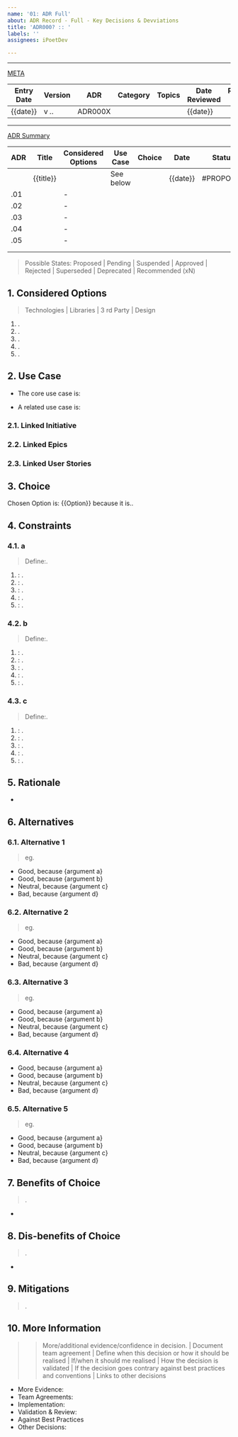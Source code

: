 ```yaml
---
name: '01: ADR Full'
about: ADR Record - Full - Key Decisions & Devviations
title: 'ADR000? :: '
labels: ''
assignees: iPoetDev

---
```


---
<u>META</u>

| Entry Date | Version | ADR     | Category | Topics | Date Reviewed | Reviewed By |
| ---------- | ------- | ------- | -------- | ------ | ------------- | ----------- |
| {{date}}   | v _._.    | ADR000X |          |        | {{date}}      |             |

---

<u>ADR Summary</u>

| ADR | Title     | Considered Options | Use Case  | Choice | Date     | Status    |
| --- | --------- | ------------------ | --------- | ------ | -------- | --------- |
|     | {{title}} |                    | See below |        | {{date}} | #PROPOSED |
| .01 |           | -                  |           |        |          |           |
| .02 |           | -                  |           |        |          |           |
| .03 |           | -                  |           |        |          |           |
| .04 |           | -                  |           |        |          |           |
| .05 |           | -                  |           |        |          |           |
|     |           |                    |           |        |          |           |
|     |           |                    |           |        |          |           |

> Possible States:
> Proposed | Pending | Suspended | Approved | Rejected | Superseded | Deprecated | Recommended (xN)

## 1. Considered Options
> Technologies | Libraries | 3 rd Party | Design

1.  .
2.  .
3.  .
4.  .
5.  .

## 2. Use Case

- The core use case is:

- A related use case is:


### 2.1. Linked Initiative

### 2.2. Linked Epics

### 2.3. Linked User Stories


## 3. Choice

Chosen Option is: {{Option}} because it is..


## 4. Constraints

### 4.1. a
> Define:.

1. []() : .
2. []() : .
3. []() : .
4. []() : .
5. []() : .

### 4.2. b
> Define:.

1. []() : .
2. []() : .
3. []() : .
4. []() : .
5. []() : .


### 4.3. c
> Define:.

1. []() : .
2. []() : .
3. []() : .
4. []() : .
5. []() : .


## 5. Rationale

-

## 6. Alternatives

### 6.1. Alternative 1
> eg.

- Good, because {argument a}
- Good, because {argument b}
- Neutral, because {argument c}
- Bad, because {argument d}

### 6.2. Alternative 2
> eg.

- Good, because {argument a}
- Good, because {argument b}
- Neutral, because {argument c}
- Bad, because {argument d}

### 6.3. Alternative 3
> eg.

- Good, because {argument a}
- Good, because {argument b}
- Neutral, because {argument c}
- Bad, because {argument d}

### 6.4. Alternative 4

- Good, because {argument a}
- Good, because {argument b}
- Neutral, because {argument c}
- Bad, because {argument d}

### 6.5. Alternative 5
> eg.

- Good, because {argument a}
- Good, because {argument b}
- Neutral, because {argument c}
- Bad, because {argument d}

## 7. Benefits of Choice
> .

-

## 8. Dis-benefits of Choice
> .

-

## 9. Mitigations
> .

## 10. More Information
>> More/additional evidence/confidence in decision. | Document team agreement | Define when this decision or how it should be realised | If/when it should me realised | How the decision is validated | If the decision goes contrary against best practices and conventions | Links to other decisions

- More Evidence:
- Team Agreements:
- Implementation:
- Validation & Review:
- Against Best Practices
- Other Decisions: []()
